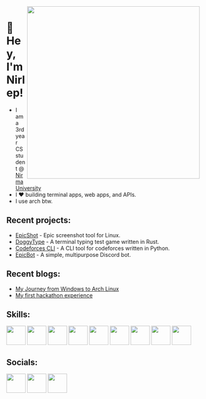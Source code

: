 <img align="right" height="450px" src="https://i.redd.it/inspired-by-a-meme-i-saw-v0-81a1fac03tza1.png?s=41ee741c58881dfca49bcbd674280b05e5c69461" />

# 👋 Hey, I'm Nirlep!

- I am a 3rd year CS student @ [Nirma University](https://nirmauni.ac.in/)
- I ❤️ building terminal apps, web apps, and APIs.
- I use arch btw.

## Recent projects:

- [EpicShot](https://github.com/Nirlep5252/EpicShot) - Epic screenshot tool for Linux.
- [DoggyType](https://github.com/nirlep5252/doggytype) - A terminal typing test game written in Rust.
- [Codeforces CLI](https://github.com/nirlep5252/codeforces-cli) - A CLI tool for codeforces written in Python.
- [EpicBot](https://github.com/Nirlep5252/EpicBot) - A simple, multipurpose Discord bot.

## Recent blogs:

- [My Journey from Windows to Arch Linux](https://nirlep.dev/posts/arch-btw)
- [My first hackathon experience](https://nirlep.dev/posts/hackathon-experience)

## Skills:

<div>
  <img src="https://github.com/Nirlep5252/Nirlep5252/assets/70529587/6bc8cec9-0cfb-48f7-aaa7-69257acb34ca" height="50px" />
  <img src="https://rustacean.net/assets/cuddlyferris.svg" height="50px" />
  <img src="https://upload.wikimedia.org/wikipedia/commons/1/18/C_Programming_Language.svg" height="50px" />
  <img src="https://upload.wikimedia.org/wikipedia/commons/1/18/ISO_C%2B%2B_Logo.svg" height="50px" />
  <img src="https://upload.wikimedia.org/wikipedia/commons/6/6a/JavaScript-logo.png" height="50px" />
  <img src="https://upload.wikimedia.org/wikipedia/commons/4/4c/Typescript_logo_2020.svg" height="50px" />
  <img src="https://cdn4.iconfinder.com/data/icons/logos-3/600/React.js_logo-512.png" height="50px" />
  <img src="https://upload.wikimedia.org/wikipedia/commons/1/1b/Svelte_Logo.svg" height="50px" />
  <img src="https://logosandtypes.com/wp-content/uploads/2023/03/astro-framework.svg" height="50px" />
</div>

## Socials:

<div>
  <a href="https://discord.gg/9rYbc54KtY"><img src="https://assets-global.website-files.com/6257adef93867e50d84d30e2/636e0a69f118df70ad7828d4_icon_clyde_blurple_RGB.svg" height="50px" /></a>
  <a href="https://www.linkedin.com/in/nirlep5252/"><img src="https://cdn-icons-png.flaticon.com/512/174/174857.png" height="50px" /></a>
  <a href="https://x.com/nirlep_5252_"><img src="https://seeklogo.com/images/T/twitter-x-logo-0339F999CF-seeklogo.com.png?v=638264860180000000" height="50px" /></a>
</div>
